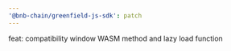 ```yaml
---
'@bnb-chain/greenfield-js-sdk': patch
---
```


feat: compatibility window WASM method and lazy load function
